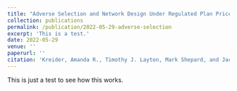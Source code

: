 ```yaml
---
title: "Adverse Selection and Network Design Under Regulated Plan Prices: Evidence From Medicaid"
collection: publications
permalink: /publication/2022-05-29-adverse-selection
excerpt: 'This is a test.'
date: 2022-05-29
venue: ''
paperurl: ''
citation: 'Kreider, Amanda R., Timothy J. Layton, Mark Shepard, and Jacob Wallace. 2022. &quot;Adverse Selection and Network Design Under Regulated Plan Prices: Evidence From Medicaid.&quot; In preparation. Harvard University.'
---
```


This is just a test to see how this works.


